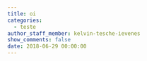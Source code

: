 ```yaml
---
title: oi
categories:
  - teste
author_staff_member: kelvin-tesche-ievenes
show_comments: false
date: 2018-06-29 00:00:00
---
```


